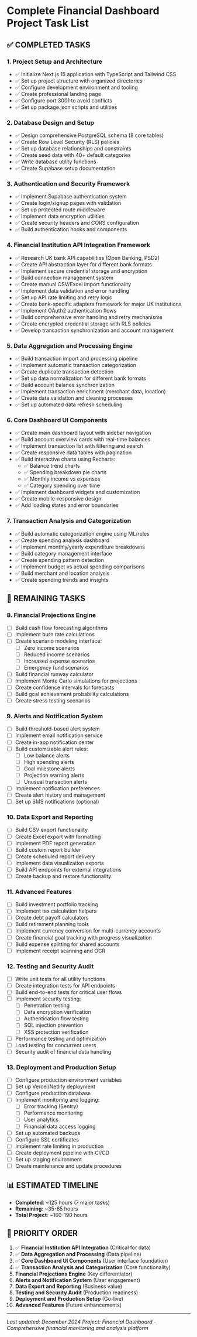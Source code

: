# Complete Financial Dashboard Project Task List

## ✅ COMPLETED TASKS

### 1. Project Setup and Architecture
- ✅ Initialize Next.js 15 application with TypeScript and Tailwind CSS
- ✅ Set up project structure with organized directories
- ✅ Configure development environment and tooling
- ✅ Create professional landing page
- ✅ Configure port 3001 to avoid conflicts
- ✅ Set up package.json scripts and utilities

### 2. Database Design and Setup
- ✅ Design comprehensive PostgreSQL schema (8 core tables)
- ✅ Create Row Level Security (RLS) policies
- ✅ Set up database relationships and constraints
- ✅ Create seed data with 40+ default categories
- ✅ Write database utility functions
- ✅ Create Supabase setup documentation

### 3. Authentication and Security Framework
- ✅ Implement Supabase authentication system
- ✅ Create login/signup pages with validation
- ✅ Set up protected route middleware
- ✅ Implement data encryption utilities
- ✅ Create security headers and CORS configuration
- ✅ Build authentication hooks and components

### 4. Financial Institution API Integration Framework
- ✅ Research UK bank API capabilities (Open Banking, PSD2)
- ✅ Create API abstraction layer for different bank formats
- ✅ Implement secure credential storage and encryption
- ✅ Build connection management system
- ✅ Create manual CSV/Excel import functionality
- ✅ Implement data validation and error handling
- ✅ Set up API rate limiting and retry logic
- ✅ Create bank-specific adapters framework for major UK institutions
- ✅ Implement OAuth2 authentication flows
- ✅ Build comprehensive error handling and retry mechanisms
- ✅ Create encrypted credential storage with RLS policies
- ✅ Develop transaction synchronization and account management

### 5. Data Aggregation and Processing Engine
- ✅ Build transaction import and processing pipeline
- ✅ Implement automatic transaction categorization
- ✅ Create duplicate transaction detection
- ✅ Set up data normalization for different bank formats
- ✅ Build account balance synchronization
- ✅ Implement transaction enrichment (merchant data, location)
- ✅ Create data validation and cleaning processes
- ✅ Set up automated data refresh scheduling

### 6. Core Dashboard UI Components
- ✅ Create main dashboard layout with sidebar navigation
- ✅ Build account overview cards with real-time balances
- ✅ Implement transaction list with filtering and search
- ✅ Create responsive data tables with pagination
- ✅ Build interactive charts using Recharts:
  - ✅ Balance trend charts
  - ✅ Spending breakdown pie charts
  - ✅ Monthly income vs expenses
  - ✅ Category spending over time
- ✅ Implement dashboard widgets and customization
- ✅ Create mobile-responsive design
- ✅ Add loading states and error boundaries

### 7. Transaction Analysis and Categorization
- ✅ Build automatic categorization engine using ML/rules
- ✅ Create spending analysis dashboard
- ✅ Implement monthly/yearly expenditure breakdowns
- ✅ Build category management interface
- ✅ Create spending pattern detection
- ✅ Implement budget vs actual spending comparisons
- ✅ Build merchant and location analysis
- ✅ Create spending trends and insights

## 🔄 REMAINING TASKS

### 8. Financial Projections Engine
- [ ] Build cash flow forecasting algorithms
- [ ] Implement burn rate calculations
- [ ] Create scenario modeling interface:
  - [ ] Zero income scenarios
  - [ ] Reduced income scenarios
  - [ ] Increased expense scenarios
  - [ ] Emergency fund scenarios
- [ ] Build financial runway calculator
- [ ] Implement Monte Carlo simulations for projections
- [ ] Create confidence intervals for forecasts
- [ ] Build goal achievement probability calculations
- [ ] Create stress testing scenarios

### 9. Alerts and Notification System
- [ ] Build threshold-based alert system
- [ ] Implement email notification service
- [ ] Create in-app notification center
- [ ] Build customizable alert rules:
  - [ ] Low balance alerts
  - [ ] High spending alerts
  - [ ] Goal milestone alerts
  - [ ] Projection warning alerts
  - [ ] Unusual transaction alerts
- [ ] Implement notification preferences
- [ ] Create alert history and management
- [ ] Set up SMS notifications (optional)

### 10. Data Export and Reporting
- [ ] Build CSV export functionality
- [ ] Create Excel export with formatting
- [ ] Implement PDF report generation
- [ ] Build custom report builder
- [ ] Create scheduled report delivery
- [ ] Implement data visualization exports
- [ ] Build API endpoints for external integrations
- [ ] Create backup and restore functionality

### 11. Advanced Features
- [ ] Build investment portfolio tracking
- [ ] Implement tax calculation helpers
- [ ] Create debt payoff calculators
- [ ] Build retirement planning tools
- [ ] Implement currency conversion for multi-currency accounts
- [ ] Create financial goal tracking with progress visualization
- [ ] Build expense splitting for shared accounts
- [ ] Implement receipt scanning and OCR

### 12. Testing and Security Audit
- [ ] Write unit tests for all utility functions
- [ ] Create integration tests for API endpoints
- [ ] Build end-to-end tests for critical user flows
- [ ] Implement security testing:
  - [ ] Penetration testing
  - [ ] Data encryption verification
  - [ ] Authentication flow testing
  - [ ] SQL injection prevention
  - [ ] XSS protection verification
- [ ] Performance testing and optimization
- [ ] Load testing for concurrent users
- [ ] Security audit of financial data handling

### 13. Deployment and Production Setup
- [ ] Configure production environment variables
- [ ] Set up Vercel/Netlify deployment
- [ ] Configure production database
- [ ] Implement monitoring and logging:
  - [ ] Error tracking (Sentry)
  - [ ] Performance monitoring
  - [ ] User analytics
  - [ ] Financial data access logging
- [ ] Set up automated backups
- [ ] Configure SSL certificates
- [ ] Implement rate limiting in production
- [ ] Create deployment pipeline with CI/CD
- [ ] Set up staging environment
- [ ] Create maintenance and update procedures

## 📊 ESTIMATED TIMELINE

- **Completed**: ~125 hours (7 major tasks)
- **Remaining**: ~35-65 hours
- **Total Project**: ~160-190 hours

## 🎯 PRIORITY ORDER

1. ✅ **Financial Institution API Integration** (Critical for data)
2. ✅ **Data Aggregation and Processing** (Data pipeline)
3. ✅ **Core Dashboard UI Components** (User interface foundation)
4. ✅ **Transaction Analysis and Categorization** (Core functionality)
5. **Financial Projections Engine** (Key differentiator)
6. **Alerts and Notification System** (User engagement)
7. **Data Export and Reporting** (Business value)
8. **Testing and Security Audit** (Production readiness)
9. **Deployment and Production Setup** (Go-live)
10. **Advanced Features** (Future enhancements)

---

*Last updated: December 2024*
*Project: Financial Dashboard - Comprehensive financial monitoring and analysis platform*
